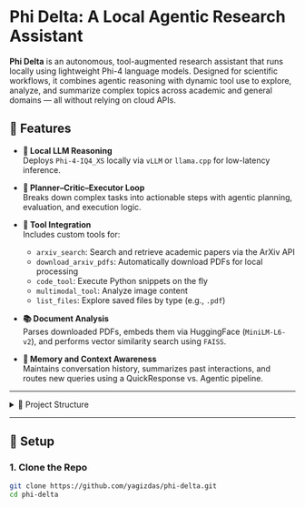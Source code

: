 # Phi Delta: A Local Agentic Research Assistant

**Phi Delta** is an autonomous, tool-augmented research assistant that runs locally using lightweight Phi-4 language models. Designed for scientific workflows, it combines agentic reasoning with dynamic tool use to explore, analyze, and summarize complex topics across academic and general domains — all without relying on cloud APIs.

## 🚀 Features

- **💬 Local LLM Reasoning**  
  Deploys `Phi-4-IQ4_XS` locally via `vLLM` or `llama.cpp` for low-latency inference.

- **🤖 Planner–Critic–Executor Loop**  
  Breaks down complex tasks into actionable steps with agentic planning, evaluation, and execution logic.

- **🔧 Tool Integration**  
  Includes custom tools for:
  - `arxiv_search`: Search and retrieve academic papers via the ArXiv API
  - `download_arxiv_pdfs`: Automatically download PDFs for local processing
  - `code_tool`: Execute Python snippets on the fly
  - `multimodal_tool`: Analyze image content
  - `list_files`: Explore saved files by type (e.g., `.pdf`)

- **📚 Document Analysis**  
  Parses downloaded PDFs, embeds them via HuggingFace (`MiniLM-L6-v2`), and performs vector similarity search using `FAISS`.

- **🧠 Memory and Context Awareness**  
  Maintains conversation history, summarizes past interactions, and routes new queries using a QuickResponse vs. Agentic pipeline.

---

<details>
<summary>📁 Project Structure</summary>


Will be updated!
</details>

---

## 🔧 Setup

### 1. Clone the Repo

```bash
git clone https://github.com/yagizdas/phi-delta.git
cd phi-delta
